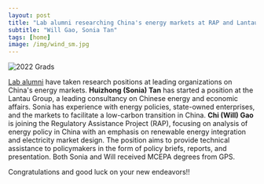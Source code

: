 ```yaml
---
layout: post
title: "Lab alumni researching China's energy markets at RAP and Lantau Group"
subtitle: "Will Gao, Sonia Tan"
tags: [home]
image: /img/wind_sm.jpg
---
```


![2022 Grads](https://drive.google.com/uc?export=view&id=1tMB52u7Qa_qMX98mw58OyXh)

[Lab alumni](/about/) have taken research positions at leading organizations on China's energy markets. **Huizhong (Sonia) Tan** has started a position at the Lantau Group, a leading consultancy on Chinese energy and economic affairs. Sonia has experience with energy policies, state-owned enterprises, and the markets to facilitate a low-carbon transition in China. **Chi (Will) Gao** is joining the Regulatory Assistance Project (RAP), focusing on analysis of energy policy in China with an emphasis on renewable energy integration and electricity market design. The position aims to provide technical assistance to policymakers in the form of policy briefs, reports, and presentation. Both Sonia and Will received MCEPA degrees from GPS.

Congratulations and good luck on your new endeavors!!

